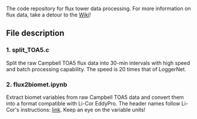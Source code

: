 The code repository for flux tower data processing. For more information on flux data, take a detour to the [Wiki](https://github.com/lzhzlw/flux_processing/wiki)!

## File description

### 1. split_TOA5.c
Split the raw Campbell TOA5 flux data into 30-min intervals with high speed and batch processing capability. The speed is 20 times that of LoggerNet.

### 2. flux2biomet.ipynb
Extract biomet variables from raw Campbell TOA5 data and convert them into a format compatible with Li-Cor EddyPro. The header names follow Li-Cor's instructions: [link](https://www.licor.com/support/EddyPro/topics/biomet-data-format.html). 
Keep an eye on the variable units!

